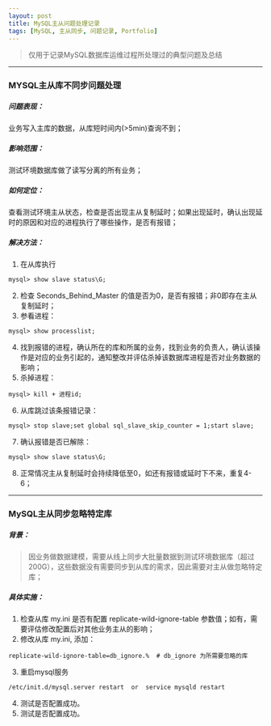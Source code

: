 ```yaml
---
layout: post
title: MySQL主从问题处理记录
tags: [MySQL, 主从同步, 问题记录, Portfolio]
---
```


> 仅用于记录MySQL数据库运维过程所处理过的典型问题及总结
---
### MYSQL主从库不同步问题处理
##### 问题表现：
业务写入主库的数据，从库短时间内(>5min)查询不到；
##### 影响范围：
测试环境数据库做了读写分离的所有业务；
##### 如何定位：
查看测试环境主从状态，检查是否出现主从复制延时；如果出现延时，确认出现延时的原因和对应的进程执行了哪些操作，是否有报错；
##### 解决方法：
1. 在从库执行 
```
mysql> show slave status\G;
```

2. 检查 Seconds_Behind_Master 的值是否为0，是否有报错；非0即存在主从复制延时；
3. 参看进程：
```
mysql> show processlist;
```
4. 找到报错的进程，确认所在的库和所属的业务，找到业务的负责人，确认该操作是对应的业务引起的，通知整改并评估杀掉该数据库进程是否对业务数据的影响；
5. 杀掉进程：
```
mysql> kill + 进程id;
```
6. 从库跳过该条报错记录：
```
mysql> stop slave;set global sql_slave_skip_counter = 1;start slave;
```
7. 确认报错是否已解除：
```
mysql> show slave status\G;
```

8. 正常情况主从复制延时会持续降低至0，如还有报错或延时下不来，重复4-6；

---

### MySQL主从同步忽略特定库

##### 背景：
> 因业务做数据建模，需要从线上同步大批量数据到测试环境数据库（超过200G），这些数据没有需要同步到从库的需求，因此需要对主从做忽略特定库；

##### 具体实施：
1. 检查从库 my.ini 是否有配置 replicate-wild-ignore-table 参数值；如有，需要评估修改配置后对其他业务主从的影响；
2. 修改从库 my.ini, 添加：
```
replicate-wild-ignore-table=db_ignore.%  # db_ignore 为所需要忽略的库
```
3. 重启mysql服务
```
/etc/init.d/mysql.server restart  or  service mysqld restart
```

4. 测试是否配置成功。
4. 测试是否配置成功。